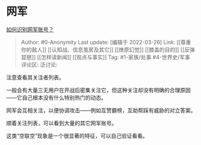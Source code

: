# 网军
[如何识别网军账号？](https://zhuanlan.zhihu.com/p/487920620)

> Author: #0-Anonymity
> Last update: [编辑于 2022-03-26]
> Link: [[尊重你的敌人]] [[认知战、信息茧房及其它]] [[燎原幻觉]] [[膝盖的目的]] [[反弹琵琶]] [[怎样读新闻]] [[观点与事实]]
> Tag: #1-家族/处事 #4-世界史/军事
> 评论区:
> 泛讨论:

注意查看其关注者列表。

一般会有大量三无用户在开战后密集关注它，但这种关注却没有明确的合理原因——它自己根本没有什么特别热门的动态。

网军会互相关注，以便协调攻击——例如互赞霸榜，互助帮踩有威胁的对立答案。

顺着关注列表，可以看到大量的其它网军账号。

这类“空联空”现象是一个很显著的特征，可以自己验证看看。
